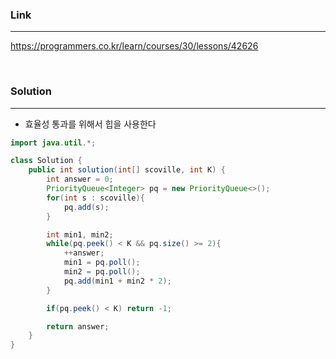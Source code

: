 ### Link
---
https://programmers.co.kr/learn/courses/30/lessons/42626

<br>

### Solution
---
- 효율성 통과를 위해서 힙을 사용한다

```java
import java.util.*;

class Solution {
    public int solution(int[] scoville, int K) {
        int answer = 0;
        PriorityQueue<Integer> pq = new PriorityQueue<>();
        for(int s : scoville){
            pq.add(s);
        }

        int min1, min2;
        while(pq.peek() < K && pq.size() >= 2){
            ++answer;
            min1 = pq.poll();
            min2 = pq.poll();
            pq.add(min1 + min2 * 2);
        }

        if(pq.peek() < K) return -1;

        return answer;
    }
}
```
